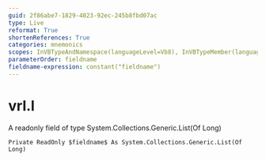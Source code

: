 ```yaml
---
guid: 2f86abe7-1829-4023-92ec-245b8fbd07ac
type: Live
reformat: True
shortenReferences: True
categories: mnemonics
scopes: InVBTypeAndNamespace(languageLevel=Vb8), InVBTypeMember(languageLevel=Vb8)
parameterOrder: fieldname
fieldname-expression: constant("fieldname")
---
```


# vrl.l

A readonly field of type System.Collections.Generic.List(Of Long)

```
Private ReadOnly $fieldname$ As System.Collections.Generic.List(Of Long)
```
